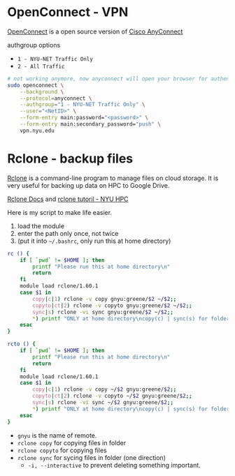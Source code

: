 # OpenConnect - VPN

[OpenConnect](https://github.com/openconnect/openconnect) is a open source version of [Cisco AnyConnect](https://www.cisco.com/c/en_be/products/security/anyconnect-secure-mobility-client/index.html)

authgroup options

- `1 - NYU-NET Traffic Only`
- `2 - All Traffic`

```bash
# not working anymore, now anyconnect will open your browser for authentication
sudo openconnect \
    --background \
    --protocol=anyconnect \
    --authgroup="1 - NYU-NET Traffic Only" \
    --user="<NetID>" \
    --form-entry main:password="<password>" \
    --form-entry main:secondary_password="push" \
    vpn.nyu.edu
```

# Rclone - backup files

[Rclone](https://rclone.org/) is a command-line program to manage files on cloud storage. It is very useful for backing up data on HPC to Google Drive.

[Rclone Docs](https://rclone.org/docs/) and [rclone tutoril - NYU HPC](https://sites.google.com/nyu.edu/nyu-hpc/hpc-systems/hpc-storage/data-management/data-transfers/transferring-cloud-storage-data-with-rclone)

Here is my script to make life easier.

1. load the module
2. enter the path only once, not twice
3. (put it into `~/.bashrc`, only run this at home directory)

```bash
rc () {
    if [ `pwd` != $HOME ]; then
        printf "Please run this at home directory\n"
        return
    fi
    module load rclone/1.60.1
    case $1 in
        copy|c|1) rclone -v copy gnyu:greene/$2 ~/$2;;
        copyto|ct|2) rclone -v copyto gnyu:greene/$2 ~/$2;;
        sync|s) rclone -vi sync gnyu:greene/$2 ~/$2;;
        *) printf "ONLY at home directory\ncopy(c) | sync(s) for folders\ncopyto(ct) for files\n";;
    esac
}

rcto () {
    if [ `pwd` != $HOME ]; then
        printf "Please run this at home directory\n"
        return
    fi
    module load rclone/1.60.1
    case $1 in
        copy|c|1) rclone -v copy ~/$2 gnyu:greene/$2;;
        copyto|ct|2) rclone -v copyto ~/$2 gnyu:greene/$2;;
        sync|s) rclone -vi sync ~/$2 gnyu:greene/$2;;
        *) printf "ONLY at home directory\ncopy(c) | sync(s) for folders\ncopyto(ct) for files\n";;
    esac
}
```

- `gnyu` is the name of remote.
- `rclone copy` for copying files in folder
- `rclone copyto` for copying files
- `rclone sync` for sycing files in folder (one direction)
  - `-i, --interactive` to prevent deleting something important.
